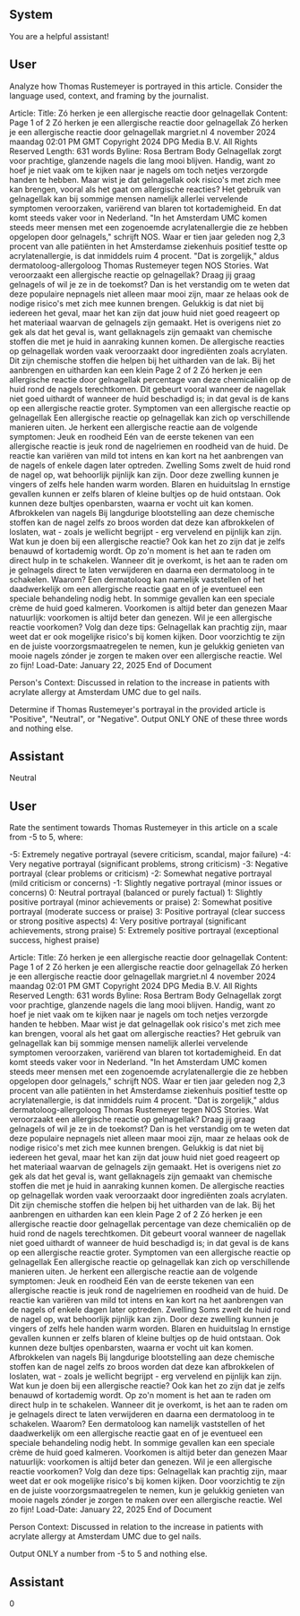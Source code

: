 ## System

You are a helpful assistant!

## User


Analyze how Thomas Rustemeyer is portrayed in this article. Consider the language used, context, and framing by the journalist.

Article:
Title: Zó herken je een allergische reactie door gelnagellak
Content: Page 1 of 2
Zó herken je een allergische reactie door gelnagellak
Zó herken je een allergische reactie door gelnagellak
margriet.nl
4 november 2024 maandag 02:01 PM GMT
Copyright 2024 DPG Media B.V. All Rights Reserved
Length: 631 words
Byline: Rosa Bertram
Body
Gelnagellak zorgt voor prachtige, glanzende nagels die lang mooi blijven. Handig, want zo hoef je niet vaak om te 
kijken naar je nagels om toch netjes verzorgde handen te hebben. Maar wist je dat gelnagellak ook risico's met 
zich mee kan brengen, vooral als het gaat om allergische reacties?
Het gebruik van gelnagellak kan bij sommige mensen namelijk allerlei vervelende symptomen veroorzaken, 
variërend van blaren tot kortademigheid. En dat komt steeds vaker voor in Nederland. "In het Amsterdam UMC 
komen steeds meer mensen met een zogenoemde acrylatenallergie die ze hebben opgelopen door gelnagels," 
schrijft NOS.
Waar er tien jaar geleden nog 2,3 procent van alle patiënten in het Amsterdamse ziekenhuis positief testte op 
acrylatenallergie, is dat inmiddels ruim 4 procent. "Dat is zorgelijk," aldus dermatoloog-allergoloog Thomas 
Rustemeyer tegen NOS Stories.
Wat veroorzaakt een allergische reactie op gelnagellak?
Draag jij graag gelnagels of wil je ze in de toekomst? Dan is het verstandig om te weten dat deze populaire 
nepnagels niet alleen maar mooi zijn, maar ze helaas ook de nodige risico's met zich mee kunnen brengen.
Gelukkig is dat niet bij iedereen het geval, maar het kan zijn dat jouw huid niet goed reageert op het materiaal 
waarvan de gelnagels zijn gemaakt. Het is overigens niet zo gek als dat het geval is, want gellaknagels zijn 
gemaakt van chemische stoffen die met je huid in aanraking kunnen komen.
De allergische reacties op gelnagellak worden vaak veroorzaakt door ingrediënten zoals acrylaten. Dit zijn 
chemische stoffen die helpen bij het uitharden van de lak. Bij het aanbrengen en uitharden kan een klein 
Page 2 of 2
Zó herken je een allergische reactie door gelnagellak
percentage van deze chemicaliën op de huid rond de nagels terechtkomen. Dit gebeurt vooral wanneer de 
nagellak niet goed uithardt of wanneer de huid beschadigd is; in dat geval is de kans op een allergische reactie 
groter.
Symptomen van een allergische reactie op gelnagellak
Een allergische reactie op gelnagellak kan zich op verschillende manieren uiten. Je herkent een allergische 
reactie aan de volgende symptomen:
Jeuk en roodheid
Eén van de eerste tekenen van een allergische reactie is jeuk rond de nagelriemen en roodheid van de huid. De 
reactie kan variëren van mild tot intens en kan kort na het aanbrengen van de nagels of enkele dagen later 
optreden.
Zwelling
Soms zwelt de huid rond de nagel op, wat behoorlijk pijnlijk kan zijn. Door deze zwelling kunnen je vingers of zelfs 
hele handen warm worden.
Blaren en huiduitslag
In ernstige gevallen kunnen er zelfs blaren of kleine bultjes op de huid ontstaan. Ook kunnen deze bultjes 
openbarsten, waarna er vocht uit kan komen.
Afbrokkelen van nagels
Bij langdurige blootstelling aan deze chemische stoffen kan de nagel zelfs zo broos worden dat deze kan 
afbrokkelen of loslaten, wat - zoals je wellicht begrijpt - erg vervelend en pijnlijk kan zijn.
Wat kun je doen bij een allergische reactie?
Ook kan het zo zijn dat je zelfs benauwd of kortademig wordt. Op zo'n moment is het aan te raden om direct hulp in 
te schakelen. Wanneer dit je overkomt, is het aan te raden om je gelnagels direct te laten verwijderen en daarna 
een dermatoloog in te schakelen. Waarom?
Een dermatoloog kan namelijk vaststellen of het daadwerkelijk om een allergische reactie gaat en of je eventueel 
een speciale behandeling nodig hebt. In sommige gevallen kan een speciale crème de huid goed kalmeren.
Voorkomen is altijd beter dan genezen
Maar natuurlijk: voorkomen is altijd beter dan genezen. Wil je een allergische reactie voorkomen? Volg dan deze 
tips:
Gelnagellak kan prachtig zijn, maar weet dat er ook mogelijke risico's bij komen kijken. Door voorzichtig te zijn en 
de juiste voorzorgsmaatregelen te nemen, kun je gelukkig genieten van mooie nagels zónder je zorgen te maken 
over een allergische reactie. Wel zo fijn!
Load-Date: January 22, 2025
End of Document

Person's Context: Discussed in relation to the increase in patients with acrylate allergy at Amsterdam UMC due to gel nails.

Determine if Thomas Rustemeyer's portrayal in the provided article is "Positive", "Neutral", or "Negative".
Output ONLY ONE of these three words and nothing else.


## Assistant

Neutral

## User


Rate the sentiment towards Thomas Rustemeyer in this article on a scale from -5 to 5, where:

-5: Extremely negative portrayal (severe criticism, scandal, major failure)
-4: Very negative portrayal (significant problems, strong criticism)
-3: Negative portrayal (clear problems or criticism)
-2: Somewhat negative portrayal (mild criticism or concerns)
-1: Slightly negative portrayal (minor issues or concerns)
0: Neutral portrayal (balanced or purely factual)
1: Slightly positive portrayal (minor achievements or praise)
2: Somewhat positive portrayal (moderate success or praise)
3: Positive portrayal (clear success or strong positive aspects)
4: Very positive portrayal (significant achievements, strong praise)
5: Extremely positive portrayal (exceptional success, highest praise)

Article:
Title: Zó herken je een allergische reactie door gelnagellak
Content: Page 1 of 2
Zó herken je een allergische reactie door gelnagellak
Zó herken je een allergische reactie door gelnagellak
margriet.nl
4 november 2024 maandag 02:01 PM GMT
Copyright 2024 DPG Media B.V. All Rights Reserved
Length: 631 words
Byline: Rosa Bertram
Body
Gelnagellak zorgt voor prachtige, glanzende nagels die lang mooi blijven. Handig, want zo hoef je niet vaak om te 
kijken naar je nagels om toch netjes verzorgde handen te hebben. Maar wist je dat gelnagellak ook risico's met 
zich mee kan brengen, vooral als het gaat om allergische reacties?
Het gebruik van gelnagellak kan bij sommige mensen namelijk allerlei vervelende symptomen veroorzaken, 
variërend van blaren tot kortademigheid. En dat komt steeds vaker voor in Nederland. "In het Amsterdam UMC 
komen steeds meer mensen met een zogenoemde acrylatenallergie die ze hebben opgelopen door gelnagels," 
schrijft NOS.
Waar er tien jaar geleden nog 2,3 procent van alle patiënten in het Amsterdamse ziekenhuis positief testte op 
acrylatenallergie, is dat inmiddels ruim 4 procent. "Dat is zorgelijk," aldus dermatoloog-allergoloog Thomas 
Rustemeyer tegen NOS Stories.
Wat veroorzaakt een allergische reactie op gelnagellak?
Draag jij graag gelnagels of wil je ze in de toekomst? Dan is het verstandig om te weten dat deze populaire 
nepnagels niet alleen maar mooi zijn, maar ze helaas ook de nodige risico's met zich mee kunnen brengen.
Gelukkig is dat niet bij iedereen het geval, maar het kan zijn dat jouw huid niet goed reageert op het materiaal 
waarvan de gelnagels zijn gemaakt. Het is overigens niet zo gek als dat het geval is, want gellaknagels zijn 
gemaakt van chemische stoffen die met je huid in aanraking kunnen komen.
De allergische reacties op gelnagellak worden vaak veroorzaakt door ingrediënten zoals acrylaten. Dit zijn 
chemische stoffen die helpen bij het uitharden van de lak. Bij het aanbrengen en uitharden kan een klein 
Page 2 of 2
Zó herken je een allergische reactie door gelnagellak
percentage van deze chemicaliën op de huid rond de nagels terechtkomen. Dit gebeurt vooral wanneer de 
nagellak niet goed uithardt of wanneer de huid beschadigd is; in dat geval is de kans op een allergische reactie 
groter.
Symptomen van een allergische reactie op gelnagellak
Een allergische reactie op gelnagellak kan zich op verschillende manieren uiten. Je herkent een allergische 
reactie aan de volgende symptomen:
Jeuk en roodheid
Eén van de eerste tekenen van een allergische reactie is jeuk rond de nagelriemen en roodheid van de huid. De 
reactie kan variëren van mild tot intens en kan kort na het aanbrengen van de nagels of enkele dagen later 
optreden.
Zwelling
Soms zwelt de huid rond de nagel op, wat behoorlijk pijnlijk kan zijn. Door deze zwelling kunnen je vingers of zelfs 
hele handen warm worden.
Blaren en huiduitslag
In ernstige gevallen kunnen er zelfs blaren of kleine bultjes op de huid ontstaan. Ook kunnen deze bultjes 
openbarsten, waarna er vocht uit kan komen.
Afbrokkelen van nagels
Bij langdurige blootstelling aan deze chemische stoffen kan de nagel zelfs zo broos worden dat deze kan 
afbrokkelen of loslaten, wat - zoals je wellicht begrijpt - erg vervelend en pijnlijk kan zijn.
Wat kun je doen bij een allergische reactie?
Ook kan het zo zijn dat je zelfs benauwd of kortademig wordt. Op zo'n moment is het aan te raden om direct hulp in 
te schakelen. Wanneer dit je overkomt, is het aan te raden om je gelnagels direct te laten verwijderen en daarna 
een dermatoloog in te schakelen. Waarom?
Een dermatoloog kan namelijk vaststellen of het daadwerkelijk om een allergische reactie gaat en of je eventueel 
een speciale behandeling nodig hebt. In sommige gevallen kan een speciale crème de huid goed kalmeren.
Voorkomen is altijd beter dan genezen
Maar natuurlijk: voorkomen is altijd beter dan genezen. Wil je een allergische reactie voorkomen? Volg dan deze 
tips:
Gelnagellak kan prachtig zijn, maar weet dat er ook mogelijke risico's bij komen kijken. Door voorzichtig te zijn en 
de juiste voorzorgsmaatregelen te nemen, kun je gelukkig genieten van mooie nagels zónder je zorgen te maken 
over een allergische reactie. Wel zo fijn!
Load-Date: January 22, 2025
End of Document

Person Context: Discussed in relation to the increase in patients with acrylate allergy at Amsterdam UMC due to gel nails.

Output ONLY a number from -5 to 5 and nothing else.


## Assistant

0

